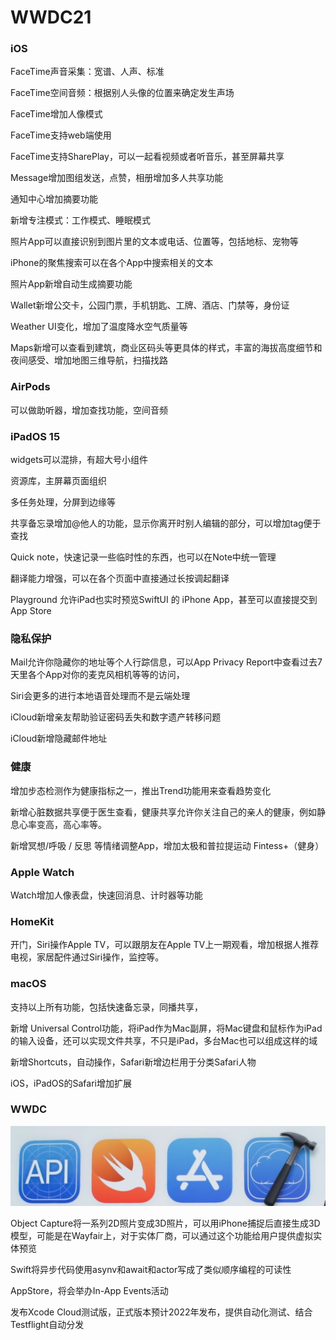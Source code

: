 # WWDC21

### iOS

FaceTime声音采集：宽谱、人声、标准

FaceTime空间音频：根据别人头像的位置来确定发生声场

FaceTime增加人像模式

FaceTime支持web端使用

FaceTime支持SharePlay，可以一起看视频或者听音乐，甚至屏幕共享

Message增加图组发送，点赞，相册增加多人共享功能

通知中心增加摘要功能

新增专注模式：工作模式、睡眠模式

照片App可以直接识别到图片里的文本或电话、位置等，包括地标、宠物等

iPhone的聚焦搜索可以在各个App中搜索相关的文本

照片App新增自动生成摘要功能

Wallet新增公交卡，公园门票，手机钥匙、工牌、酒店、门禁等，身份证

Weather UI变化，增加了温度降水空气质量等

Maps新增可以查看到建筑，商业区码头等更具体的样式，丰富的海拔高度细节和夜间感受、增加地图三维导航，扫描找路

### AirPods

可以做助听器，增加查找功能，空间音频

### iPadOS 15

widgets可以混排，有超大号小组件

资源库，主屏幕页面组织

多任务处理，分屏到边缘等

共享备忘录增加@他人的功能，显示你离开时别人编辑的部分，可以增加tag便于查找

Quick note，快速记录一些临时性的东西，也可以在Note中统一管理

翻译能力增强，可以在各个页面中直接通过长按调起翻译

Playground 允许iPad也实时预览SwiftUI 的 iPhone App，甚至可以直接提交到App Store

### 隐私保护

Mail允许你隐藏你的地址等个人行踪信息，可以App Privacy Report中查看过去7天里各个App对你的麦克风相机等等的访问，

Siri会更多的进行本地语音处理而不是云端处理

iCloud新增亲友帮助验证密码丢失和数字遗产转移问题

iCloud新增隐藏邮件地址

### 健康

增加步态检测作为健康指标之一，推出Trend功能用来查看趋势变化

新增心脏数据共享便于医生查看，健康共享允许你关注自己的亲人的健康，例如静息心率变高，高心率等。

新增冥想/呼吸 / 反思 等情绪调整App，增加太极和普拉提运动 Fintess+（健身）

### Apple Watch

Watch增加人像表盘，快速回消息、计时器等功能

### HomeKit

开门，Siri操作Apple TV，可以跟朋友在Apple TV上一期观看，增加根据人推荐电视，家居配件通过Siri操作，监控等。

### macOS

支持以上所有功能，包括快速备忘录，同播共享，

新增 Universal Control功能，将iPad作为Mac副屏，将Mac键盘和鼠标作为iPad的输入设备，还可以实现文件共享，不只是iPad，多台Mac也可以组成这样的域

新增Shortcuts，自动操作，Safari新增边栏用于分类Safari人物

iOS，iPadOS的Safari增加扩展

### WWDC

<img src="./README.assets/image-20240717145410681.png" alt="image-20240717145410681" style="zoom:50%;" />

Object Capture将一系列2D照片变成3D照片，可以用iPhone捕捉后直接生成3D模型，可能是在Wayfair上，对于实体厂商，可以通过这个功能给用户提供虚拟实体预览

Swift将异步代码使用asynv和await和actor写成了类似顺序编程的可读性

AppStore，将会举办In-App Events活动

发布Xcode Cloud测试版，正式版本预计2022年发布，提供自动化测试、结合Testflight自动分发

